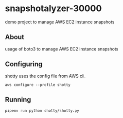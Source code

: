 # snapshotalyzer-30000
demo project to manage AWS EC2 instance snapshots

## About
usage of boto3 to manage AWS EC2 instance snapshots

## Configuring
shotty uses the config file from AWS cli.

`aws configure --profile shotty`

## Running 

`pipenv run python shotty/shotty.py`